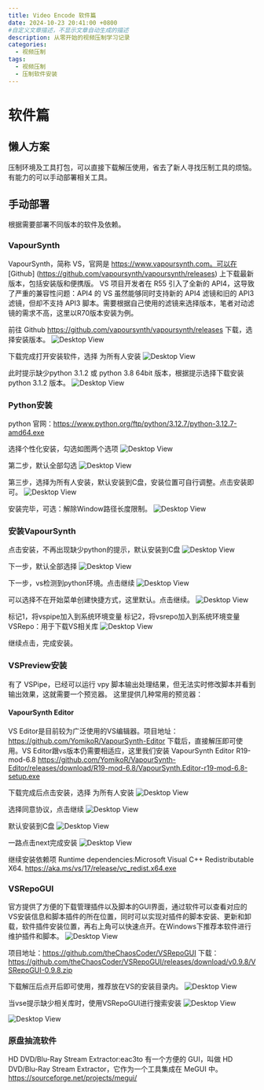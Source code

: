 ```yaml
---
title: Video Encode 软件篇
date: 2024-10-23 20:41:00 +0800
#自定义文章描述，不显示文章自动生成的描述
description: 从零开始的视频压制学习记录
categories:
  - 视频压制
tags:
  - 视频压制
  - 压制软件安装
---
```

# 软件篇

## 懒人方案
压制环境及工具打包，可以直接下载解压使用，省去了新人寻找压制工具的烦恼。有能力的可以手动部署相关工具。

## 手动部署
根据需要部署不同版本的软件及依赖。

### VapourSynth
VapourSynth，简称 VS，官网是 https://www.vapoursynth.com。可以在 [Github] (https://github.com/vapoursynth/vapoursynth/releases) 上下载最新版本，包括安装版和便携版。
VS 项目开发者在 R55 引入了全新的 API4，这导致了严重的兼容性问题：API4 的 VS 虽然能够同时支持新的 API4 滤镜和旧的 API3 滤镜，但却不支持 API3 脚本。需要根据自己使用的滤镜来选择版本，笔者对动滤镜的需求不高，这里以R70版本安装为例。

前往 Github https://github.com/vapoursynth/vapoursynth/releases 下载，选择安装版本。
![Desktop View](../../assets/video-encode/2024-10-23_21-08-54-vs1.png)

下载完成打开安装软件，选择 为所有人安装 
![Desktop View](../../assets/video-encode/2024-10-23_21-08-54-vs2.png)

此时提示缺少python 3.1.2 或 python 3.8 64bit 版本，根据提示选择下载安装 python 3.1.2 版本。
![Desktop View](../../assets/video-encode/2024-10-23_21-08-54-vs3.png)

### Python安装
python 官网：https://www.python.org/ftp/python/3.12.7/python-3.12.7-amd64.exe

选择个性化安装，勾选如图两个选项
![Desktop View](../../assets/video-encode/2024-10-23_21-08-54-py1.png)

第二步，默认全部勾选
![Desktop View](../../assets/video-encode/2024-10-23_21-08-54-py2.png)

第三步，选择为所有人安装，默认安装到C盘，安装位置可自行调整。点击安装即可。
![Desktop View](../../assets/video-encode/2024-10-23_21-08-54-py3.png)

安装完毕，可选：解除Window路径长度限制。
![Desktop View](../../assets/video-encode/2024-10-23_21-08-54-py4.png)

### 安装VapourSynth
点击安装，不再出现缺少python的提示，默认安装到C盘
![Desktop View](../../assets/video-encode/2024-10-23_21-08-54-vs4.png)

下一步，默认全部选择
![Desktop View](../../assets/video-encode/2024-10-23_21-08-54-vs5.png)

下一步，vs检测到python环境。点击继续
![Desktop View](../../assets/video-encode/2024-10-23_21-08-54-vs6.png)

可以选择不在开始菜单创建快捷方式，这里默认。点击继续。
![Desktop View](../../assets/video-encode/2024-10-23_21-08-54-vs7.png)

标记1，将vspipe加入到系统环境变量
标记2，将vsrepo加入到系统环境变量
VSRepo：用于下载VS相关库
![Desktop View](../../assets/video-encode/2024-10-23_21-08-54-vs8.png)

继续点击，完成安装。

### VSPreview安装
有了 VSPipe，已经可以运行 vpy 脚本输出处理结果，但无法实时修改脚本并看到输出效果，这就需要一个预览器。
这里提供几种常用的预览器：
#### VapourSynth Editor
VS Editor是目前较为广泛使用的VS编辑器。项目地址：https://github.com/YomikoR/VapourSynth-Editor
下载后，直接解压即可使用。VS Editor跟vs版本仍需要相适应，这里我们安装 VapourSynth Editor R19-mod-6.8 
https://github.com/YomikoR/VapourSynth-Editor/releases/download/R19-mod-6.8/VapourSynth.Editor-r19-mod-6.8-setup.exe

下载完成后点击安装，选择 为所有人安装
![Desktop View](../../assets/video-encode/2024-10-23_21-08-54-vse1.png)

选择同意协议，点击继续
![Desktop View](../../assets/video-encode/2024-10-23_21-08-54-vse2.png)

默认安装到C盘
![Desktop View](../../assets/video-encode/2024-10-23_21-08-54-vse3.png)

一路点击next完成安装
![Desktop View](../../assets/video-encode/2024-10-23_21-08-54-vse4.png)

 继续安装依赖项 Runtime dependencies:Microsoft Visual C++ Redistributable X64. https://aka.ms/vs/17/release/vc_redist.x64.exe

### VSRepoGUI
官方提供了方便的下载管理插件以及脚本的GUI界面，通过软件可以查看对应的VS安装信息和脚本插件的所在位置，同时可以实现对插件的脚本安装、更新和卸载，软件插件安装位置，再右上角可以快速点开。在Windows下推荐本软件进行维护插件和脚本。
![Desktop View](../../assets/video-encode/2024-10-23_21-08-54-vs10.png)

项目地址：https://github.com/theChaosCoder/VSRepoGUI
下载：https://github.com/theChaosCoder/VSRepoGUI/releases/download/v0.9.8/VSRepoGUI-0.9.8.zip

下载解压后点开后即可使用，推荐放在VS的安装目录内。
![Desktop View](../../assets/video-encode/2024-10-23_21-08-54-vs9.png)

当vse提示缺少相关库时，使用VSRepoGUI进行搜索安装
![Desktop View](../../assets/video-encode/2024-10-23_21-08-54-vs11.png)

![Desktop View](../../assets/video-encode/2024-10-23_21-08-54-vs12.png)

### 原盘抽流软件

HD DVD/Blu-Ray Stream Extractor:eac3to 有一个方便的 GUI，叫做 HD DVD/Blu-Ray Stream Extractor，它作为一个工具集成在 MeGUI 中。https://sourceforge.net/projects/megui/